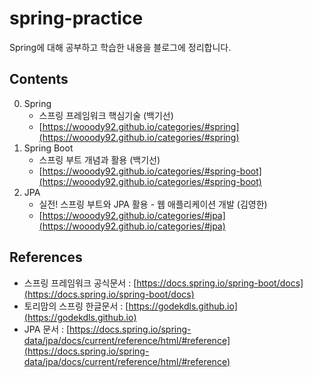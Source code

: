 # spring-practice

Spring에 대해 공부하고 학습한 내용을 블로그에 정리합니다.



## Contents

0. Spring
   - 스프링 프레임워크 핵심기술 (백기선)
   - [https://wooody92.github.io/categories/#spring](https://wooody92.github.io/categories/#spring)
1. Spring Boot
   - 스프링 부트 개념과 활용 (백기선)
   - [https://wooody92.github.io/categories/#spring-boot](https://wooody92.github.io/categories/#spring-boot)
2. JPA
   - 실전! 스프링 부트와 JPA 활용 - 웹 애플리케이션 개발 (김영한)
   - [https://wooody92.github.io/categories/#jpa](https://wooody92.github.io/categories/#jpa)



## References

- 스프링 프레임워크 공식문서 : [https://docs.spring.io/spring-boot/docs](https://docs.spring.io/spring-boot/docs)
- 토리맘의 스프링 한글문서 : [https://godekdls.github.io](https://godekdls.github.io)
- JPA 문서 : [https://docs.spring.io/spring-data/jpa/docs/current/reference/html/#reference](https://docs.spring.io/spring-data/jpa/docs/current/reference/html/#reference)

